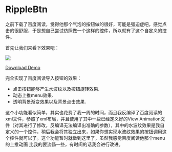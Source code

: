 # RippleBtn

之前下载了百度阅读，觉得他那个气泡的按钮做的很好，可能是强迫症吧，感觉点击的很舒服，于是想自己尝试仿照做一个这样的控件，所以就有了这个自定义的控件。

首先让我们来看下效果吧：

![](https://github.com/lonuery/Ripple/blob/master/image/ripple.gif)

[Download Demo](https://github.com/lonuery/Ripple/blob/master/image/RippleBtn.apk)

完全实现了百度阅读导入按钮的效果：

- 点击按钮能够产生水波纹以及按钮旋转效果.
- 动态上推menu效果.
- 透明背景渐变效果以及背景点击效果.

这个小功能看似简单，其实也花费了我一周的时间，而且我反编译了百度阅读的xml文件，参照了xml布局，并且使用了其中一些已经定义好的View Animation文件（对其进行了修改，反编译无法编译出准确的参数），其中的水波纹效果是我自定义的一个控件，稍后我会将其独立出来，如果你想实现水波纹效果的按钮调用这个控件就可以了。这个功能暂时就做到这里了，虽然我感觉百度阅读他那个menu的上推动画
比我的要流畅一些，有时间的话我会进行改进。